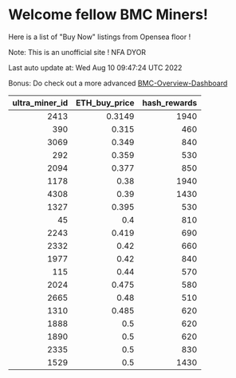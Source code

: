 # Welcome fellow BMC Miners!
Here is a list of "Buy Now" listings from Opensea floor !

Note: This is an unofficial site ! NFA DYOR

Last auto update at: Wed Aug 10 09:47:24 UTC 2022

Bonus: Do check out a more advanced [BMC-Overview-Dashboard](https://dune.com/defifunk/BMC-Overview-Dashboard)


|   ultra_miner_id |   ETH_buy_price |   hash_rewards |
|-----------------:|----------------:|---------------:|
|             2413 |          0.3149 |           1940 |
|              390 |          0.315  |            460 |
|             3069 |          0.349  |            840 |
|              292 |          0.359  |            530 |
|             2094 |          0.377  |            850 |
|             1178 |          0.38   |           1940 |
|             4308 |          0.39   |           1430 |
|             1327 |          0.395  |            530 |
|               45 |          0.4    |            810 |
|             2243 |          0.419  |            690 |
|             2332 |          0.42   |            660 |
|             1977 |          0.42   |            840 |
|              115 |          0.44   |            570 |
|             2024 |          0.475  |            580 |
|             2665 |          0.48   |            510 |
|             1310 |          0.485  |            620 |
|             1888 |          0.5    |            620 |
|             1890 |          0.5    |            620 |
|             2335 |          0.5    |            830 |
|             1529 |          0.5    |           1430 |